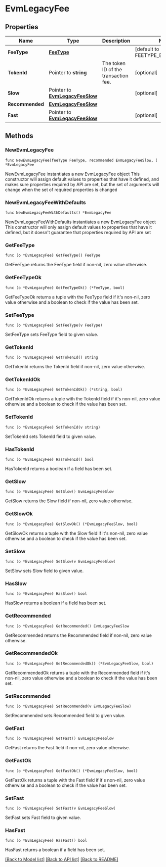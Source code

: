 # EvmLegacyFee

## Properties

Name | Type | Description | Notes
------------ | ------------- | ------------- | -------------
**FeeType** | [**FeeType**](FeeType.md) |  | [default to FEETYPE_EVM_EIP_1559]
**TokenId** | Pointer to **string** | The token ID of the transaction fee. | [optional] 
**Slow** | Pointer to [**EvmLegacyFeeSlow**](EvmLegacyFeeSlow.md) |  | [optional] 
**Recommended** | [**EvmLegacyFeeSlow**](EvmLegacyFeeSlow.md) |  | 
**Fast** | Pointer to [**EvmLegacyFeeSlow**](EvmLegacyFeeSlow.md) |  | [optional] 

## Methods

### NewEvmLegacyFee

`func NewEvmLegacyFee(feeType FeeType, recommended EvmLegacyFeeSlow, ) *EvmLegacyFee`

NewEvmLegacyFee instantiates a new EvmLegacyFee object
This constructor will assign default values to properties that have it defined,
and makes sure properties required by API are set, but the set of arguments
will change when the set of required properties is changed

### NewEvmLegacyFeeWithDefaults

`func NewEvmLegacyFeeWithDefaults() *EvmLegacyFee`

NewEvmLegacyFeeWithDefaults instantiates a new EvmLegacyFee object
This constructor will only assign default values to properties that have it defined,
but it doesn't guarantee that properties required by API are set

### GetFeeType

`func (o *EvmLegacyFee) GetFeeType() FeeType`

GetFeeType returns the FeeType field if non-nil, zero value otherwise.

### GetFeeTypeOk

`func (o *EvmLegacyFee) GetFeeTypeOk() (*FeeType, bool)`

GetFeeTypeOk returns a tuple with the FeeType field if it's non-nil, zero value otherwise
and a boolean to check if the value has been set.

### SetFeeType

`func (o *EvmLegacyFee) SetFeeType(v FeeType)`

SetFeeType sets FeeType field to given value.


### GetTokenId

`func (o *EvmLegacyFee) GetTokenId() string`

GetTokenId returns the TokenId field if non-nil, zero value otherwise.

### GetTokenIdOk

`func (o *EvmLegacyFee) GetTokenIdOk() (*string, bool)`

GetTokenIdOk returns a tuple with the TokenId field if it's non-nil, zero value otherwise
and a boolean to check if the value has been set.

### SetTokenId

`func (o *EvmLegacyFee) SetTokenId(v string)`

SetTokenId sets TokenId field to given value.

### HasTokenId

`func (o *EvmLegacyFee) HasTokenId() bool`

HasTokenId returns a boolean if a field has been set.

### GetSlow

`func (o *EvmLegacyFee) GetSlow() EvmLegacyFeeSlow`

GetSlow returns the Slow field if non-nil, zero value otherwise.

### GetSlowOk

`func (o *EvmLegacyFee) GetSlowOk() (*EvmLegacyFeeSlow, bool)`

GetSlowOk returns a tuple with the Slow field if it's non-nil, zero value otherwise
and a boolean to check if the value has been set.

### SetSlow

`func (o *EvmLegacyFee) SetSlow(v EvmLegacyFeeSlow)`

SetSlow sets Slow field to given value.

### HasSlow

`func (o *EvmLegacyFee) HasSlow() bool`

HasSlow returns a boolean if a field has been set.

### GetRecommended

`func (o *EvmLegacyFee) GetRecommended() EvmLegacyFeeSlow`

GetRecommended returns the Recommended field if non-nil, zero value otherwise.

### GetRecommendedOk

`func (o *EvmLegacyFee) GetRecommendedOk() (*EvmLegacyFeeSlow, bool)`

GetRecommendedOk returns a tuple with the Recommended field if it's non-nil, zero value otherwise
and a boolean to check if the value has been set.

### SetRecommended

`func (o *EvmLegacyFee) SetRecommended(v EvmLegacyFeeSlow)`

SetRecommended sets Recommended field to given value.


### GetFast

`func (o *EvmLegacyFee) GetFast() EvmLegacyFeeSlow`

GetFast returns the Fast field if non-nil, zero value otherwise.

### GetFastOk

`func (o *EvmLegacyFee) GetFastOk() (*EvmLegacyFeeSlow, bool)`

GetFastOk returns a tuple with the Fast field if it's non-nil, zero value otherwise
and a boolean to check if the value has been set.

### SetFast

`func (o *EvmLegacyFee) SetFast(v EvmLegacyFeeSlow)`

SetFast sets Fast field to given value.

### HasFast

`func (o *EvmLegacyFee) HasFast() bool`

HasFast returns a boolean if a field has been set.


[[Back to Model list]](../README.md#documentation-for-models) [[Back to API list]](../README.md#documentation-for-api-endpoints) [[Back to README]](../README.md)


